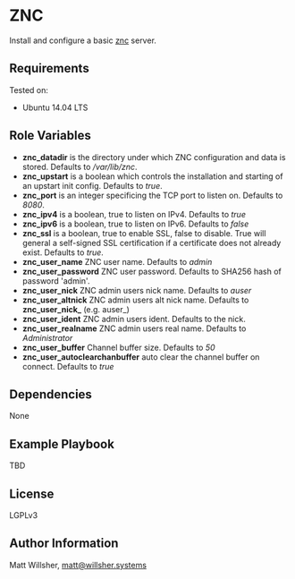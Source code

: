 ZNC
===

Install and configure a basic [znc](http://znc.in) server.

Requirements
------------

Tested on:

* Ubuntu 14.04 LTS

Role Variables
--------------

* **znc_datadir** is the directory under which ZNC configuration and data is stored. Defaults to */var/lib/znc*.
* **znc_upstart** is a boolean which controls the installation and starting of an upstart init config. Defaults to *true*.
* **znc_port** is an integer specificing the TCP port to listen on. Defaults to *8080*.
* **znc_ipv4** is a boolean, true to listen on IPv4. Defaults to *true*
* **znc_ipv6** is a boolean, true to listen on IPv6. Defaults to *false*
* **znc_ssl** is a boolean, true to enable SSL, false to disable. True will general a self-signed SSL certification if a certificate does not already exist. Defaults to *true*.
* **znc_user_name** ZNC user name. Defaults to *admin*
* **znc_user_password** ZNC user password. Defaults to SHA256 hash of password 'admin'.
* **znc_user_nick** ZNC admin users nick name. Defaults to *auser*
* **znc_user_altnick** ZNC admin users alt nick name. Defaults to **znc_user_nick_** (e.g. auser_)
* **znc_user_ident** ZNC admin users ident. Defaults to the nick.
* **znc_user_realname** ZNC admin users real name. Defaults to *Administrator*
* **znc_user_buffer** Channel buffer size. Defaults to *50*
* **znc_user_autoclearchanbuffer** auto clear the channel buffer on connect. Defaults to *true*

Dependencies
------------

None

Example Playbook
----------------

TBD

License
-------

LGPLv3

Author Information
------------------

Matt Willsher, matt@willsher.systems
